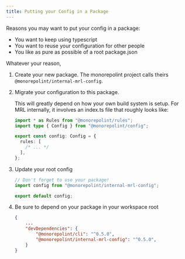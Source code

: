 ```yaml
---
title: Putting your Config in a Package
---
```


Reasons you may want to put your config in a package:

- You want to keep using typescript
- You want to reuse your configuration for other people
- You like as pure as possible of a root package.json

Whatever your reason,

1. Create your new package. The monorepolint project calls theirs
   `@monorepolint/internal-mrl-config`.
2. Migrate your configuration to this package.

   This will greatly depend on how your own build system is setup. For MRL internally,
   it involves an index.ts file that roughly looks like:

   ```ts
   import * as Rules from "@monorepolint/rules";
   import type { Config } from "@monorepolint/config";

   export const config: Config = {
     rules: [
       /* ... */
     ],
   };
   ```

3. Update your root config

   ```js title=".monorepolint.config.mjs"
   // Don't forget to use your package!
   import config from "@monorepolint/internal-mrl-config";

   export default config;
   ```

4. Be sure to depend on your package in your workspace root

   ```json title="package.json"
   {
       ...
       "devDependencies": {
           "@monorepolint/cli": "^0.5.0",
           "@monorepolint/internal-mrl-config": "^0.5.0",
       }
   }
   ```
